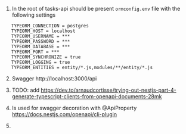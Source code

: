 1) In the root of tasks-api should be present 
`ormconfig.env` file with the following settings

```   
   TYPEORM_CONNECTION = postgres
   TYPEORM_HOST = localhost
   TYPEORM_USERNAME = ***
   TYPEORM_PASSWORD = ***
   TYPEORM_DATABASE = ***
   TYPEORM_PORT = ***
   TYPEORM_SYNCHRONIZE = true
   TYPEORM_LOGGING = true
   TYPEORM_ENTITIES = entity/*.js,modules/**/entity/*.js
```

2) Swagger http://localhost:3000/api

3) TODO: add https://dev.to/arnaudcortisse/trying-out-nestjs-part-4-generate-typescript-clients-from-openapi-documents-28mk

4) Is used for swagger decoration with @ApiProperty https://docs.nestjs.com/openapi/cli-plugin
5) 
